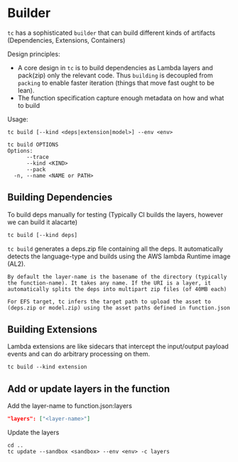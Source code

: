 # Builder

<!-- toc -->

`tc` has a sophisticated `builder` that can build different kinds of artifacts (Dependencies, Extensions, Containers)

Design principles:
- A core design in `tc` is to build dependencies as Lambda layers and pack(zip) only the relevant code. Thus `building` is decoupled from `packing` to enable faster iteration (things that move fast ought to be lean).
- The function specification capture enough metadata on how and what to build

Usage:

```
tc build [--kind <deps|extension|model>] --env <env>

tc build OPTIONS
Options:
      --trace
      --kind <KIND>
      --pack
  -n, --name <NAME or PATH>
```

## Building Dependencies

To build deps manually for testing (Typically CI builds the layers, however we can build it alacarte)

```sh
tc build [--kind deps]
```
`tc build` generates a deps.zip file containing all the deps. It automatically detects the language-type and builds using the AWS lambda Runtime image (AL2).

```admonish info
By default the layer-name is the basename of the directory (typically the function-name). It takes any name. If the URI is a layer, it automatically splits the deps into multipart zip files (of 40MB each)
````

```admonish info
For EFS target, tc infers the target path to upload the asset to (deps.zip or model.zip) using the asset paths defined in function.json
```

## Building Extensions

Lambda extensions are like sidecars that intercept the input/output payload events and can do arbitrary processing on them.

```
tc build --kind extension
```

## Add or update layers in the function

Add the layer-name to function.json:layers

```json
"layers": ["<layer-name>"]
```

Update the layers

```
cd ..
tc update --sandbox <sandbox> --env <env> -c layers
```
